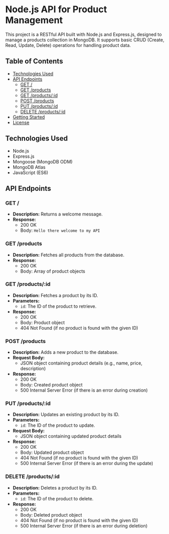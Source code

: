 # Node.js API for Product Management

This project is a RESTful API built with Node.js and Express.js, designed to manage a products collection in MongoDB. It supports basic CRUD (Create, Read, Update, Delete) operations for handling product data.

## Table of Contents
- [Technologies Used](#technologies-used)
- [API Endpoints](#api-endpoints)
  - [GET /](#get-)
  - [GET /products](#get-products)
  - [GET /products/:id](#get-productsid)
  - [POST /products](#post-products)
  - [PUT /products/:id](#put-productsid)
  - [DELETE /products/:id](#delete-productsid)
- [Getting Started](#getting-started)
- [License](#license)

## Technologies Used
- Node.js
- Express.js
- Mongoose (MongoDB ODM)
- MongoDB Atlas
- JavaScript (ES6)

## API Endpoints

### GET /
- **Description:** Returns a welcome message.
- **Response:**
  - 200 OK
  - Body: `Hello there welcome to my API`

### GET /products
- **Description:** Fetches all products from the database.
- **Response:**
  - 200 OK
  - Body: Array of product objects

### GET /products/:id
- **Description:** Fetches a product by its ID.
- **Parameters:**
  - `id`: The ID of the product to retrieve.
- **Response:**
  - 200 OK
  - Body: Product object
  - 404 Not Found (if no product is found with the given ID)

### POST /products
- **Description:** Adds a new product to the database.
- **Request Body:**
  - JSON object containing product details (e.g., name, price, description)
- **Response:**
  - 200 OK
  - Body: Created product object
  - 500 Internal Server Error (if there is an error during creation)

### PUT /products/:id
- **Description:** Updates an existing product by its ID.
- **Parameters:**
  - `id`: The ID of the product to update.
- **Request Body:**
  - JSON object containing updated product details
- **Response:**
  - 200 OK
  - Body: Updated product object
  - 404 Not Found (if no product is found with the given ID)
  - 500 Internal Server Error (if there is an error during the update)

### DELETE /products/:id
- **Description:** Deletes a product by its ID.
- **Parameters:**
  - `id`: The ID of the product to delete.
- **Response:**
  - 200 OK
  - Body: Deleted product object
  - 404 Not Found (if no product is found with the given ID)
  - 500 Internal Server Error (if there is an error during deletion)
